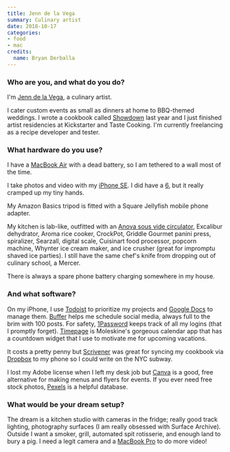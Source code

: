 ```yaml
---
title: Jenn de la Vega
summary: Culinary artist 
date: 2018-10-17
categories:
- food
- mac
credits:
  name: Bryan Derballa
---
```


### Who are you, and what do you do?

I'm [Jenn de la Vega](http://www.randwich.es/ "Jenn's website."), a culinary artist.

I cater custom events as small as dinners at home to BBQ-themed weddings. I wrote a cookbook called [Showdown](http://www.randwich.es/book/ "Jenn's cookbook.") last year and I just finished artist residencies at Kickstarter and Taste Cooking. I'm currently freelancing as a recipe developer and tester.

### What hardware do you use?

I have a [MacBook Air][macbook-air] with a dead battery, so I am tethered to a wall most of the time.

I take photos and video with my [iPhone SE][iphone-se]. I did have a [6][iphone-6], but it really cramped up my tiny hands.

My Amazon Basics tripod is fitted with a Square Jellyfish mobile phone adapter.

My kitchen is lab-like, outfitted with an [Anova sous vide circulator][precision-cooker], Excalibur dehydrator, Aroma rice cooker, CrockPot, Griddle Gourmet panini press, spiralizer, Searzall, digital scale, Cuisinart food processor, popcorn machine, Whynter ice cream maker, and ice crusher (great for impromptu shaved ice parties). I still have the same chef's knife from dropping out of culinary school, a Mercer.

There is always a spare phone battery charging somewhere in my house.

### And what software?

On my iPhone, I use [Todoist][todoist-ios] to prioritize my projects and [Google Docs][google-docs] to manage them. [Buffer][] helps me schedule social media, always full to the brim with 100 posts. For safety, [1Password][] keeps track of all my logins (that I promptly forget). [Timepage][timepage-ios] is Moleskine's gorgeous calendar app that has a countdown widget that I use to motivate me for upcoming vacations.

It costs a pretty penny but [Scrivener][] was great for syncing my cookbook via [Dropbox][] to my phone so I could write on the NYC subway. 

I lost my Adobe license when I left my desk job but [Canva][] is a good, free alternative for making menus and flyers for events. If you ever need free stock photos, [Pexels](https://www.pexels.com/ "A stock photography website.") is a helpful database.

### What would be your dream setup?

The dream is a kitchen studio with cameras in the fridge; really good track lighting, photography surfaces (I am really obsessed with Surface Archive). Outside I want a smoker, grill, automated spit rotisserie, and enough land to bury a pig. I need a legit camera and a [MacBook Pro][macbook-pro] to do more video!

[1password]: https://1password.com "Password management software for Mac OS X."
[buffer]: https://buffer.com/ "A tool for sharing across multiple social networks."
[canva]: http://web.archive.org/web/20221226232811/https://www.canva.com/ "Web-based design software."
[dropbox]: https://www.dropbox.com/ "Online syncing and storage."
[google-docs]: https://en.wikipedia.org/wiki/Google_Docs "A web-based office suite."
[iphone-6]: https://en.wikipedia.org/wiki/IPhone_6 "A smartphone."
[iphone-se]: https://en.wikipedia.org/wiki/IPhone_SE "A 4 inch smartphone."
[macbook-air]: https://www.apple.com/macbook-air/ "A very thin laptop."
[macbook-pro]: https://www.apple.com/macbook-pro/ "A laptop."
[precision-cooker]: https://anovaculinary.com/pages/find-your-anova-precision-cooker "A sous vide circulator."
[scrivener]: http://web.archive.org/web/20190626125457/http://www.literatureandlatte.com:80/scrivener.php? "A Mac text editor aimed at writers."
[timepage-ios]: https://apps.apple.com/app/apple-store/id989178902 "A calendar app."
[todoist-ios]: https://apps.apple.com/us/app/todoist-organize-your-life/id572688855 "An app for the todo service."
